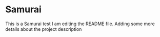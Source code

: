 # Samurai
This is a Samurai test
I am editing the README file. Adding some more details about the project description

